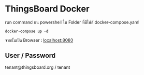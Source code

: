 # ThingsBoard Docker
run command บน powershell ใน Folder ที่มีไฟล์ docker-compose.yaml
``` Docker
docker-compose up -d
```

จากนั้นเปิด Browser : [localhost:8080](http://localhost:8080/)

## User / Password
<p>tenant@thingsboard.org / tenant</p>
